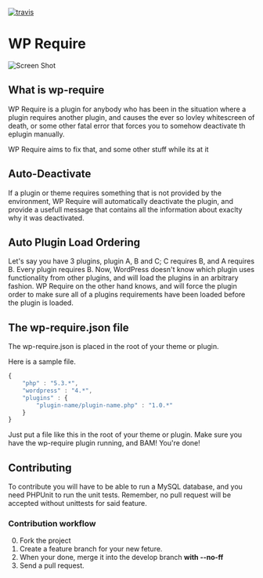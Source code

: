 [![travis](https://travis-ci.org/sigurdsvela/wp-require.svg)](https://travis-ci.org/sigurdsvela/wp-require)

# WP Require

![Screen Shot](http://sigurdsvela.github.io/wp-require/res/screen-shot-1.png)

## What is wp-require
WP Require is a plugin for anybody who has been in the situation where a plugin requires another plugin, and causes the ever so lovley whitescreen of death, or some other fatal error that forces you to somehow deactivate th eplugin manually.

WP Require aims to fix that, and some other stuff while its at it

## Auto-Deactivate
If a plugin or theme requires something that is not provided by the environment, WP Require will automatically deactivate the plugin, and provide a usefull message that contains all the information about exaclty why it was deactivated.

## Auto Plugin Load Ordering
Let's say you have 3 plugins, plugin A, B and C; C requires B, and A requires B. Every plugin requires B. Now, WordPress doesn't know which plugin uses functionality from other plugins, and will load the plugins in an arbitrary fashion.
WP Require on the other hand knows, and will force the plugin order to make sure all of a plugins requirements have been loaded before the plugin is loaded.

## The wp-require.json file
The wp-require.json is placed in the root of your theme or plugin.

Here is a sample file.
```javascript
{
	"php" : "5.3.*",
	"wordpress" : "4.*",
	"plugins" : {
		"plugin-name/plugin-name.php" : "1.0.*"
	}
}
```

Just put a file like this in the root of your theme or plugin. Make sure you have the wp-require plugin running, and BAM! You're done!


## Contributing
To contribute you will have to be able to run a MySQL database, and you need PHPUnit to run the unit tests.
Remember, no pull request will be accepted without unittests for said feature.

### Contribution workflow

0. Fork the project
1. Create a feature branch for your new feture.
2. When your done, merge it into the develop branch **with --no-ff**
3. Send a pull request.
